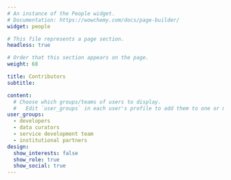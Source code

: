 ```yaml
---
# An instance of the People widget.
# Documentation: https://wowchemy.com/docs/page-builder/
widget: people

# This file represents a page section.
headless: true

# Order that this section appears on the page.
weight: 68

title: Contributors
subtitle:

content:
  # Choose which groups/teams of users to display.
  #   Edit `user_groups` in each user's profile to add them to one or more of these groups.
user_groups:
  - developers
  - data curators
  - service development team
  - institutional partners
design:
  show_interests: false
  show_role: true
  show_social: true
---
```

